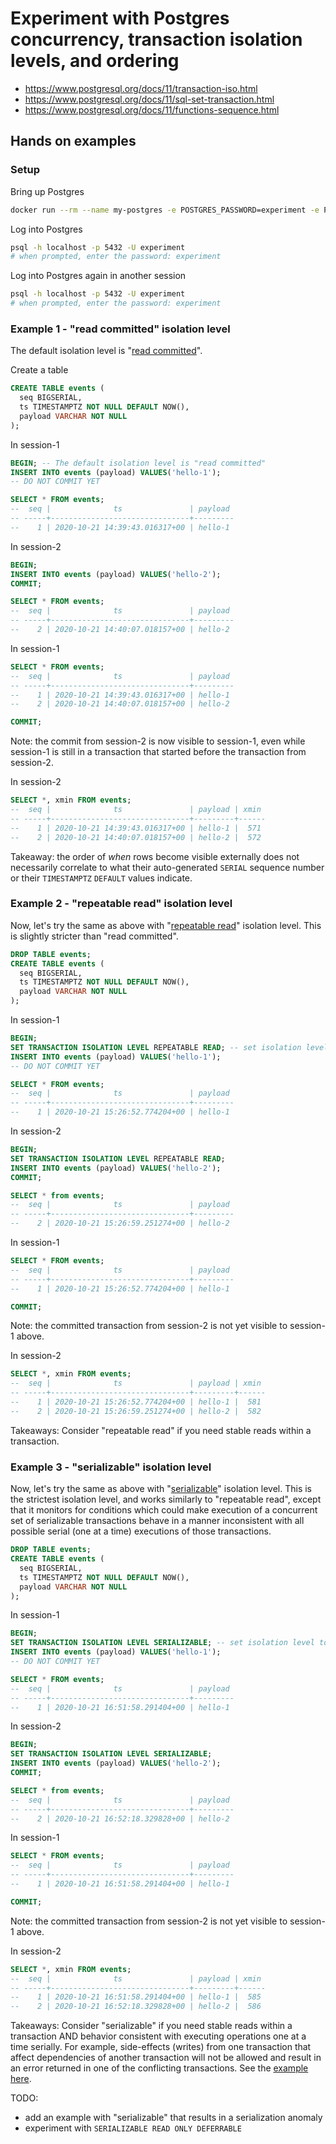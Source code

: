 # Experiment with Postgres concurrency, transaction isolation levels, and ordering

- https://www.postgresql.org/docs/11/transaction-iso.html
- https://www.postgresql.org/docs/11/sql-set-transaction.html
- https://www.postgresql.org/docs/11/functions-sequence.html

## Hands on examples

### Setup
Bring up Postgres
```sh
docker run --rm --name my-postgres -e POSTGRES_PASSWORD=experiment -e POSTGRES_USER=experiment -p 5432:5432 postgres:11
```

Log into Postgres
```sh
psql -h localhost -p 5432 -U experiment
# when prompted, enter the password: experiment
```

Log into Postgres again in another session
```sh
psql -h localhost -p 5432 -U experiment
# when prompted, enter the password: experiment
```

### Example 1 - "read committed" isolation level
The default isolation level is "[read
committed](https://www.postgresql.org/docs/11/transaction-iso.html#XACT-READ-COMMITTED)".

Create a table
```sql
CREATE TABLE events (
  seq BIGSERIAL,
  ts TIMESTAMPTZ NOT NULL DEFAULT NOW(),
  payload VARCHAR NOT NULL
);
```

In session-1
```sql
BEGIN; -- The default isolation level is "read committed"
INSERT INTO events (payload) VALUES('hello-1');
-- DO NOT COMMIT YET

SELECT * FROM events;
--  seq |              ts               | payload
-- -----+-------------------------------+---------
--    1 | 2020-10-21 14:39:43.016317+00 | hello-1
```

In session-2
```sql
BEGIN;
INSERT INTO events (payload) VALUES('hello-2');
COMMIT;

SELECT * FROM events;
--  seq |              ts               | payload
-- -----+-------------------------------+---------
--    2 | 2020-10-21 14:40:07.018157+00 | hello-2
```

In session-1
```sql
SELECT * FROM events;
--  seq |              ts               | payload
-- -----+-------------------------------+---------
--    1 | 2020-10-21 14:39:43.016317+00 | hello-1
--    2 | 2020-10-21 14:40:07.018157+00 | hello-2

COMMIT;
```

Note: the commit from session-2 is now visible to session-1, even while
session-1 is still in a transaction that started before the transaction from
session-2.

In session-2
```sql
SELECT *, xmin FROM events;
--  seq |              ts               | payload | xmin
-- -----+-------------------------------+---------+------
--    1 | 2020-10-21 14:39:43.016317+00 | hello-1 |  571
--    2 | 2020-10-21 14:40:07.018157+00 | hello-2 |  572
```

Takeaway: the order of _when_ rows become visible externally does not
necessarily correlate to what their auto-generated `SERIAL` sequence number or
their `TIMESTAMPTZ` `DEFAULT` values indicate.

### Example 2 - "repeatable read" isolation level
Now, let's try the same as above with "[repeatable
read](https://www.postgresql.org/docs/11/transaction-iso.html#XACT-REPEATABLE-READ)"
isolation level. This is slightly stricter than "read committed".

```sql
DROP TABLE events;
CREATE TABLE events (
  seq BIGSERIAL,
  ts TIMESTAMPTZ NOT NULL DEFAULT NOW(),
  payload VARCHAR NOT NULL
);
```

In session-1
```sql
BEGIN;
SET TRANSACTION ISOLATION LEVEL REPEATABLE READ; -- set isolation level to "repeatable read"
INSERT INTO events (payload) VALUES('hello-1');
-- DO NOT COMMIT YET

SELECT * FROM events;
--  seq |              ts               | payload
-- -----+-------------------------------+---------
--    1 | 2020-10-21 15:26:52.774204+00 | hello-1
```

In session-2
```sql
BEGIN;
SET TRANSACTION ISOLATION LEVEL REPEATABLE READ;
INSERT INTO events (payload) VALUES('hello-2');
COMMIT;

SELECT * from events;
--  seq |              ts               | payload
-- -----+-------------------------------+---------
--    2 | 2020-10-21 15:26:59.251274+00 | hello-2
```

In session-1
```sql
SELECT * FROM events;
--  seq |              ts               | payload
-- -----+-------------------------------+---------
--    1 | 2020-10-21 15:26:52.774204+00 | hello-1

COMMIT;
```

Note: the committed transaction from session-2 is not yet visible to session-1
above.

In session-2
```sql
SELECT *, xmin FROM events;
--  seq |              ts               | payload | xmin
-- -----+-------------------------------+---------+------
--    1 | 2020-10-21 15:26:52.774204+00 | hello-1 |  581
--    2 | 2020-10-21 15:26:59.251274+00 | hello-2 |  582
```

Takeaways: Consider "repeatable read" if you need stable reads within a
transaction.

### Example 3 - "serializable" isolation level
Now, let's try the same as above with
"[serializable](https://www.postgresql.org/docs/11/transaction-iso.html#XACT-SERIALIZABLE)"
isolation level. This is the strictest isolation level, and works similarly to
"repeatable read", except that it monitors for conditions which could make
execution of a concurrent set of serializable transactions behave in a manner
inconsistent with all possible serial (one at a time) executions of those
transactions.

```sql
DROP TABLE events;
CREATE TABLE events (
  seq BIGSERIAL,
  ts TIMESTAMPTZ NOT NULL DEFAULT NOW(),
  payload VARCHAR NOT NULL
);
```

In session-1
```sql
BEGIN;
SET TRANSACTION ISOLATION LEVEL SERIALIZABLE; -- set isolation level to "serializable"
INSERT INTO events (payload) VALUES('hello-1');
-- DO NOT COMMIT YET

SELECT * FROM events;
--  seq |              ts               | payload
-- -----+-------------------------------+---------
--    1 | 2020-10-21 16:51:58.291404+00 | hello-1
```

In session-2
```sql
BEGIN;
SET TRANSACTION ISOLATION LEVEL SERIALIZABLE;
INSERT INTO events (payload) VALUES('hello-2');
COMMIT;

SELECT * from events;
--  seq |              ts               | payload
-- -----+-------------------------------+---------
--    2 | 2020-10-21 16:52:18.329828+00 | hello-2
```

In session-1
```sql
SELECT * FROM events;
--  seq |              ts               | payload
-- -----+-------------------------------+---------
--    1 | 2020-10-21 16:51:58.291404+00 | hello-1

COMMIT;
```

Note: the committed transaction from session-2 is not yet visible to session-1
above.

In session-2
```sql
SELECT *, xmin FROM events;
--  seq |              ts               | payload | xmin
-- -----+-------------------------------+---------+------
--    1 | 2020-10-21 16:51:58.291404+00 | hello-1 |  585
--    2 | 2020-10-21 16:52:18.329828+00 | hello-2 |  586
```

Takeaways: Consider "serializable" if you need stable reads within a transaction
AND behavior consistent with executing operations one at a time serially. For
example, side-effects (writes) from one transaction that affect dependencies of
another transaction will not be allowed and result in an error returned in one
of the conflicting transactions. See the [example
here](https://www.postgresql.org/docs/11/transaction-iso.html#XACT-SERIALIZABLE).

TODO:
- add an example with "serializable" that results in a serialization anomaly
- experiment with `SERIALIZABLE READ ONLY DEFERRABLE`
